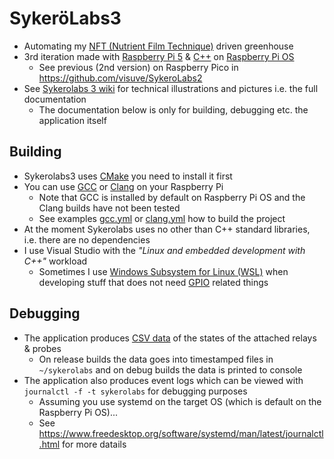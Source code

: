 # SykeröLabs3

- Automating my [NFT (Nutrient Film Technique)](https://en.wikipedia.org/wiki/Nutrient_film_technique) driven greenhouse
- 3rd iteration made with [Raspberry Pi 5](https://www.raspberrypi.com/products/raspberry-pi-5/) & [C++](https://en.wikipedia.org/wiki/C%2B%2B) on [Raspberry Pi OS](https://www.raspberrypi.com/software/)
	- See previous (2nd version) on Raspberry Pico in https://github.com/visuve/SykeroLabs2 
- See [Sykerolabs 3 wiki](https://github.com/visuve/SykeroLabs3/wiki) for technical illustrations and pictures i.e. the full documentation
	- The documentation below is only for building, debugging etc. the application itself

## Building

- Sykerolabs3 uses [CMake](https://cmake.org/) you need to install it first
- You can use [GCC](https://gcc.gnu.org/) or [Clang](https://clang.llvm.org/) on your Raspberry Pi
	- Note that GCC is installed by default on Raspberry Pi OS and the Clang builds have not been tested 
	- See examples [gcc.yml](https://github.com/visuve/SykeroLabs3/blob/master/.github/workflows/gcc.yml) or [clang.yml](https://github.com/visuve/SykeroLabs3/blob/master/.github/workflows/gcc.yml) how to build the project
- At the moment Sykerolabs uses no other than C++ standard libraries, i.e. there are no dependencies
- I use Visual Studio with the *"Linux and embedded development with C++"* workload
	- Sometimes I use [Windows Subsystem for Linux (WSL)](https://learn.microsoft.com/en-us/windows/wsl/about) when developing stuff that does not need [GPIO](https://en.wikipedia.org/wiki/General-purpose_input/output) related things

## Debugging

- The application produces [CSV data](https://en.wikipedia.org/wiki/Comma-separated_values) of the states of the attached relays & probes
	- On release builds the data goes into timestamped files in ``~/sykerolabs`` and on debug builds the data is printed to console
- The application also produces event logs which can be viewed with ``journalctl -f -t sykerolabs`` for debugging purposes
	- Assuming you use systemd on the target OS (which is default on the Raspberry Pi OS)...
	- See https://www.freedesktop.org/software/systemd/man/latest/journalctl.html for more datails
